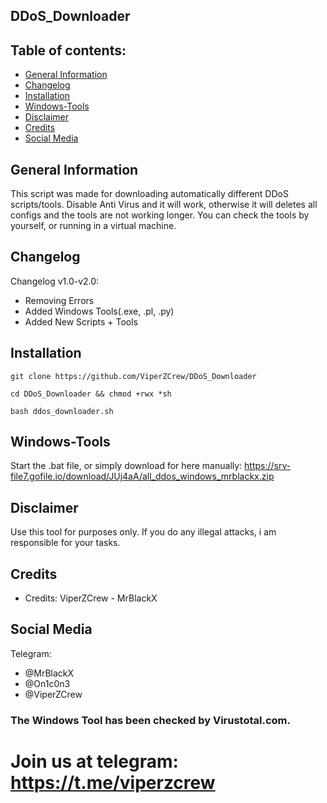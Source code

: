## DDoS_Downloader

## Table of contents:
* [General Information](#general-info)
* [Changelog](#changelog)
* [Installation](#installation)
* [Windows-Tools](#windows-tools)
* [Disclaimer](#disclaimer)
* [Credits](#credits)
* [Social Media](#social-media)


## General Information
 
 This script was made for downloading automatically different DDoS scripts/tools.
 Disable Anti Virus and it will work, otherwise it will deletes all configs and the tools are not working longer.
 You can check the tools by yourself, or running in a virtual machine.


## Changelog

 Changelog v1.0-v2.0:
 * Removing Errors
 * Added Windows Tools(.exe, .pl, .py)
 * Added New Scripts + Tools

## Installation
 
```git clone https://github.com/ViperZCrew/DDoS_Downloader```

```cd DDoS_Downloader && chmod +rwx *sh```

```bash ddos_downloader.sh```

## Windows-Tools

Start the .bat file, or simply download for here manually: https://srv-file7.gofile.io/download/JUj4aA/all_ddos_windows_mrblackx.zip

## Disclaimer
 
 Use this tool for purposes only.
 If you do any illegal attacks, i am responsible for your tasks.
 
## Credits

* Credits: ViperZCrew - MrBlackX

## Social Media
Telegram:
* @MrBlackX
* @On1c0n3
* @ViperZCrew




### The Windows Tool has been checked by Virustotal.com. 

# Join us at telegram: https://t.me/viperzcrew

